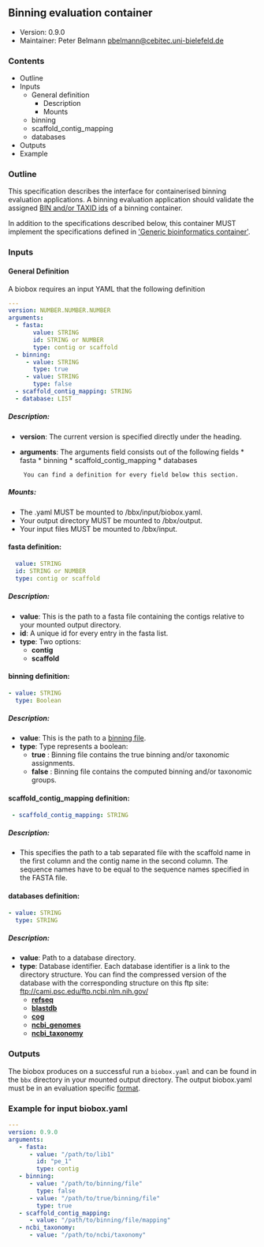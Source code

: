## Binning evaluation container

 * Version:    0.9.0
 * Maintainer: Peter Belmann <pbelmann@cebitec.uni-bielefeld.de>

### Contents

* Outline
* Inputs
  * General definition
     * Description 
     * Mounts
  * binning
  * scaffold_contig_mapping
  * databases
* Outputs 
* Example

### Outline

This specification describes the interface for containerised binning evaluation applications. 
A binning evaluation application should validate the assigned [BIN and/or TAXID ids](https://github.com/bioboxes/rfc/blob/master/data-format/binning.mkd#the-binning-output-format) 
of a binning container.

In addition to the specifications described below, this container MUST implement the
specifications defined in ['Generic bioinformatics container'](https://github.com/bioboxes/rfc/blob/master/rfc.mkd#generic-bioinformatics-container). 


### Inputs

#### General Definition

A biobox requires an input YAML that the following definition 

```YAML
---
version: NUMBER.NUMBER.NUMBER
arguments:
  - fasta:
       value: STRING
       id: STRING or NUMBER
       type: contig or scaffold
  - binning: 
     - value: STRING
       type: true
     - value: STRING
       type: false
  - scaffold_contig_mapping: STRING
  - database: LIST 
```

##### Description:

* **version**: The current version is specified directly under the heading.
* **arguments**: The arguments field consists out of the following fields 
       * fasta
       * binning
       * scaffold_contig_mapping
       * databases       
       
       You can find a definition for every field below this section.

##### Mounts:
 * The .yaml MUST be mounted to /bbx/input/biobox.yaml.
 * Your output directory MUST be mounted to /bbx/output.
 * Your input files MUST be mounted to /bbx/input. 

#### fasta definition:

```YAML
  value: STRING
  id: STRING or NUMBER
  type: contig or scaffold
```

##### Description:
* **value**: This is the path to a fasta file containing the contigs relative to your mounted output directory.
* **id**: A unique id for every entry in the fasta list.
* **type**: Two options:
  * **contig**
  * **scaffold**

#### binning definition:

```YAML
- value: STRING
  type: Boolean
```

##### Description:
* **value**: This is the path to a [binning file](https://github.com/pbelmann/rfc/blob/master/data-format/binning.mkd).
* **type**: Type represents a boolean:
  * **true** : Binning file contains the true binning and/or taxonomic assignments.
  * **false** : Binning file contains the computed binning and/or taxonomic groups.

#### scaffold_contig_mapping definition:

```YAML
 - scaffold_contig_mapping: STRING
```

##### Description:

* This specifies the path to a tab separated file with the scaffold name in the first column and the contig name in the second column. The sequence names have to be equal to the sequence names specified in the FASTA file.

#### databases definition:

```YAML
- value: STRING
  type: STRING
```

##### Description:
* **value**: Path to a database directory.
* **type**: Database identifier. Each database identifier is a link to the directory structure. You can find the compressed version of the database with the corresponding structure on this ftp site: ftp://cami.psc.edu/ftp.ncbi.nlm.nih.gov/
  * **[refseq](https://github.com/pbelmann/rfc/blob/feature/new_binning_spec/databases/refseq.txt)**  
  * **[blastdb](https://github.com/pbelmann/rfc/blob/feature/new_binning_spec/databases/blastdb.txt)**
  * **[cog](https://github.com/pbelmann/rfc/blob/feature/new_binning_spec/databases/cog.txt)**
  * **[ncbi_genomes](https://github.com/pbelmann/rfc/blob/feature/new_binning_spec/databases/ncbi_genomes.txt)**
  * **[ncbi_taxonomy](https://github.com/pbelmann/rfc/blob/feature/new_binning_spec/databases/ncbi_taxonomy.txt)**

### Outputs

The biobox produces on a successful run a `biobox.yaml` and can be found in the `bbx` directory in your mounted output directory. The output biobox.yaml must be in an evaluation specific [format](https://github.com/pbelmann/rfc/blob/master/data-format/binning.mkd).

### Example for input biobox.yaml

```YAML
---
version: 0.9.0
arguments:
   - fasta:
      - value: "/path/to/lib1"
        id: "pe_1"
        type: contig
   - binning:
      - value: "/path/to/binning/file"
        type: false
      - value: "/path/to/true/binning/file"
        type: true
   - scaffold_contig_mapping:
      - value: "/path/to/binning/file/mapping"
   - ncbi_taxonomy:
      - value: "/path/to/ncbi/taxonomy"
```
